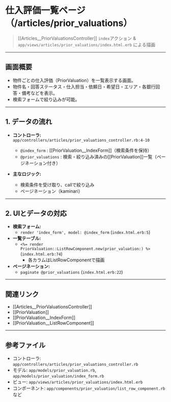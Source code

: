 # 仕入評価一覧ページ（/articles/prior_valuations）

> [[Articles__PriorValuationsController]] `index`アクション & `app/views/articles/prior_valuations/index.html.erb` による描画

---

## 画面概要

- 物件ごとの仕入評価（PriorValuation）を一覧表示する画面。
- 物件名・回答ステータス・仕入担当・依頼日・希望日・エリア・各銀行回答・備考などを表示。
- 検索フォームで絞り込みが可能。

---

## 1. データの流れ

- **コントローラ:** `app/controllers/articles/prior_valuations_controller.rb:4-10`
    - `@index_form` : [[PriorValuation__IndexForm]]（検索条件を保持）
    - `@prior_valuations` : 検索・絞り込み済みの[[PriorValuation]]一覧（ページネーション付き）

- **主なロジック:**
    - 検索条件を受け取り、callで絞り込み
    - ページネーション（kaminari）

---

## 2. UIとデータの対応

- **検索フォーム:**
    - `render 'index_form', model: @index_form` (`index.html.erb:5`)
- **一覧テーブル:**
    - `<%= render PriorValuation::ListRowComponent.new(prior_valuation:) %>` (`index.html.erb:74`)
        - 各カラムはListRowComponentで描画
- **ページネーション:**
    - `paginate @prior_valuations` (`index.html.erb:22`)

---

## 関連リンク
- [[Articles__PriorValuationsController]]
- [[PriorValuation]]
- [[PriorValuation__IndexForm]]
- [[PriorValuation__ListRowComponent]]

---

## 参考ファイル
- コントローラ: `app/controllers/articles/prior_valuations_controller.rb`
- モデル: `app/models/prior_valuation.rb`, `app/models/prior_valuation/index_form.rb`
- ビュー: `app/views/articles/prior_valuations/index.html.erb`
- コンポーネント: `app/components/prior_valuation/list_row_component.rb` など 
